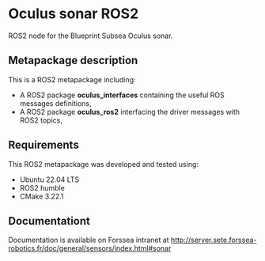 # Oculus sonar ROS2

ROS2 node for the Blueprint Subsea Oculus sonar.

## Metapackage description

This is a ROS2 metapackage including:
 * A ROS2 package **oculus_interfaces** containing the useful ROS messages definitions,
 * A ROS2 package **oculus_ros2** interfacing the driver messages with ROS2 topics,

## Requirements

This ROS2 metapackage was developed and tested using:
* Ubuntu 22.04 LTS
* ROS2 humble
* CMake 3.22.1


## Documentationt

Documentation is available on Forssea intranet at http://server.sete.forssea-robotics.fr/doc/general/sensors/index.html#sonar
